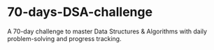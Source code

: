 # 70-days-DSA-challenge
A 70-day challenge to master Data Structures &amp; Algorithms with daily problem-solving and progress tracking.
